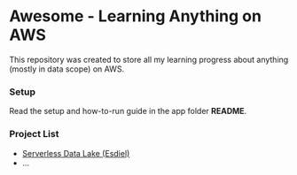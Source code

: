 # Awesome - Learning Anything on AWS

This repository was created to store all my learning progress about anything (mostly in data scope) on AWS.

### Setup
Read the setup and how-to-run guide in the app folder **README**.

### Project List
- [Serverless Data Lake (Esdiel)](https://github.com/enchant3dmango/awesome/tree/main/serverless-data-lake)
- ...
